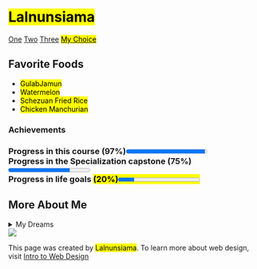 <!DOCTYPE html>
<html lang="en">
<head><meta charset="UTF-8">
<title>Coursera Final</title>
</head>
<body>
<h1><mark>Lalnunsiama</mark></h2>
<nav>
<a href="#">One</a>
<a href="#">Two</a>
<a href="#">Three</a>
<a href="#"><mark>My Choice</mark></a>
<h2>Favorite Foods</h2>
<ul>
<li><mark>GulabJamun</mark></li>
<li><mark>Watermelon</mark></li>
<li><mark>Schezuan Fried Rice</mark></li>
<li><mark>Chicken Manchurian</mark></li>
</ul>
<section>
<h3>Achievements<h3>
Progress in this course (97%)<progress value="97" Max="100"></progress>
<br>
Progress in the Specialization capstone (75%)<progress value="75" Max="100"></progress>
<br>
 Progress in life goals <mark>(20%)<progress value="20" Max="100"></progress></mark>
</section>
<section>
<h2>More About Me</h2>
<details>
<summary>My Dreams</summary>
<mark>Never worry about money</mark>
</details>
<img src="https://images.stockcake.com/public/e/9/2/e92d4652-8598-431e-96ed-219cf3c38c88_large/rainy-urban-scene-stockcake.jpg">
<p>This page was created by <mark>Lalnunsiama</mark>. To learn more about web design, visit <a href=" http://www.intro-webdesign.com." target="_blank">Intro to Web Design</a></p>


</section>

</body>
</html>
